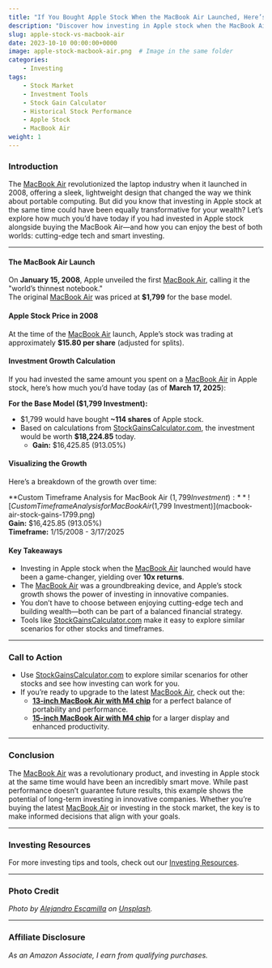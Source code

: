 ```yaml
---
title: "If You Bought Apple Stock When the MacBook Air Launched, Here’s How Much You’d Have Today"
description: "Discover how investing in Apple stock when the MacBook Air launched could have transformed your wealth. Learn how to balance enjoying cutting-edge tech like the MacBook Air with smart investment strategies using our Stock Gain Calculator."
slug: apple-stock-vs-macbook-air
date: 2023-10-10 00:00:00+0000
image: apple-stock-macbook-air.png  # Image in the same folder
categories:
    - Investing
tags:
    - Stock Market
    - Investment Tools
    - Stock Gain Calculator
    - Historical Stock Performance
    - Apple Stock
    - MacBook Air
weight: 1
---
```


### **Introduction**  
The [MacBook Air](https://amzn.to/4bTFOcO) revolutionized the laptop industry when it launched in 2008, offering a sleek, lightweight design that changed the way we think about portable computing. But did you know that investing in Apple stock at the same time could have been equally transformative for your wealth? Let’s explore how much you’d have today if you had invested in Apple stock alongside buying the MacBook Air—and how you can enjoy the best of both worlds: cutting-edge tech and smart investing.  

---

#### **The MacBook Air Launch**  
On **January 15, 2008**, Apple unveiled the first [MacBook Air](https://amzn.to/4bTFOcO), calling it the "world’s thinnest notebook."  
The original [MacBook Air](https://amzn.to/4bTFOcO) was priced at **$1,799** for the base model.  

#### **Apple Stock Price in 2008**  
At the time of the [MacBook Air](https://amzn.to/4bTFOcO) launch, Apple’s stock was trading at approximately **$15.80 per share** (adjusted for splits).  

#### **Investment Growth Calculation**  
If you had invested the same amount you spent on a [MacBook Air](https://amzn.to/4bTFOcO) in Apple stock, here’s how much you’d have today (as of **March 17, 2025**):  

**For the Base Model ($1,799 Investment):**  
- $1,799 would have bought **~114 shares** of Apple stock.  
- Based on calculations from [StockGainsCalculator.com](https://stockgainscalculator.com), the investment would be worth **$18,224.85** today.  
  - **Gain:** $16,425.85 (913.05%)  

#### **Visualizing the Growth**  
Here’s a breakdown of the growth over time:  

**Custom Timeframe Analysis for MacBook Air ($1,799 Investment):**  
![Custom Timeframe Analysis for MacBook Air ($1,799 Investment)](macbook-air-stock-gains-1799.png)  
**Gain:** $16,425.85 (913.05%)  
**Timeframe:** 1/15/2008 - 3/17/2025  

#### **Key Takeaways**  
- Investing in Apple stock when the [MacBook Air](https://amzn.to/4bTFOcO) launched would have been a game-changer, yielding over **10x returns**.  
- The [MacBook Air](https://amzn.to/4bTFOcO) was a groundbreaking device, and Apple’s stock growth shows the power of investing in innovative companies.  
- You don’t have to choose between enjoying cutting-edge tech and building wealth—both can be part of a balanced financial strategy.  
- Tools like [StockGainsCalculator.com](https://stockgainscalculator.com) make it easy to explore similar scenarios for other stocks and timeframes.  

---

### **Call to Action**  
- Use [StockGainsCalculator.com](https://stockgainscalculator.com) to explore similar scenarios for other stocks and see how investing can work for you.  
- If you’re ready to upgrade to the latest [MacBook Air](https://amzn.to/4bTFOcO), check out the:  
  - **[13-inch MacBook Air with M4 chip](https://amzn.to/4hDDlEH)** for a perfect balance of portability and performance.  
  - **[15-inch MacBook Air with M4 chip](https://amzn.to/4iQS28j)** for a larger display and enhanced productivity.  

---

### **Conclusion**  
The [MacBook Air](https://amzn.to/4bTFOcO) was a revolutionary product, and investing in Apple stock at the same time would have been an incredibly smart move. While past performance doesn’t guarantee future results, this example shows the potential of long-term investing in innovative companies. Whether you’re buying the latest [MacBook Air](https://amzn.to/4bTFOcO) or investing in the stock market, the key is to make informed decisions that align with your goals.  

---

### **Investing Resources**  
For more investing tips and tools, check out our [Investing Resources](/categories/investing).  

---

### **Photo Credit**  
*Photo by [Alejandro Escamilla](https://unsplash.com/@alejandroescamilla) on [Unsplash](https://unsplash.com/).*  

---

### **Affiliate Disclosure**  
*As an Amazon Associate, I earn from qualifying purchases.*  
